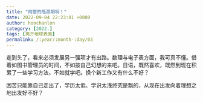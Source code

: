 ```yaml
---
title: "网管的瓶颈期啊！"
date: 2022-09-04 22:23:01 +0800
author: hoochanlon
category: [2022.]
tags: [离开地球表面]
permalink: /:year/:month-:day/03
---
```


走到头了，看来必须发展另一强项才有出路。数理与电子表方面，我可真不懂。借着如图书管理员的时间，不如按自己幻想的来吧。日语，既然喜欢，既然到现在积累了一些学习方法，不如就学吧。换个新工作又有什么不好？ <!-- more -->

困苦只能靠自己走出了，学历太低、学识太浅终究是飘的，从现在出发向着理想之地出发好不好？